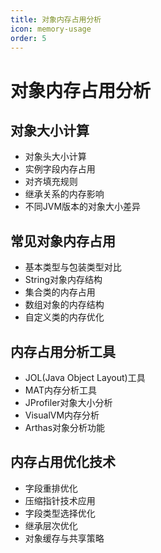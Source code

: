 ```yaml
---
title: 对象内存占用分析
icon: memory-usage
order: 5
---
```


# 对象内存占用分析

## 对象大小计算

- 对象头大小计算
- 实例字段内存占用
- 对齐填充规则
- 继承关系的内存影响
- 不同JVM版本的对象大小差异

## 常见对象内存占用

- 基本类型与包装类型对比
- String对象内存结构
- 集合类的内存占用
- 数组对象的内存结构
- 自定义类的内存优化

## 内存占用分析工具

- JOL(Java Object Layout)工具
- MAT内存分析工具
- JProfiler对象大小分析
- VisualVM内存分析
- Arthas对象分析功能

## 内存占用优化技术

- 字段重排优化
- 压缩指针技术应用
- 字段类型选择优化
- 继承层次优化
- 对象缓存与共享策略
